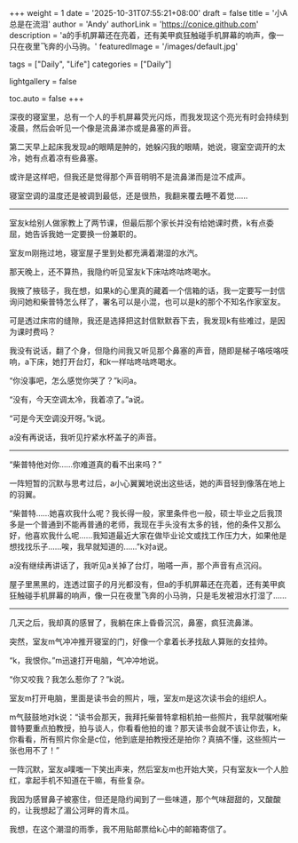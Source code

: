 +++
weight = 1
date = '2025-10-31T07:55:21+08:00'
draft = false
title = '小A总是在流泪'
author = 'Andy'
authorLink = 'https://conice.github.com'
description = 'a的手机屏幕还在亮着，还有美甲疯狂触碰手机屏幕的响声，像一只在夜里飞奔的小马驹。'
featuredImage = '/images/default.jpg'

tags = ["Daily", "Life"]
categories = ["Daily"]

lightgallery = false

toc.auto = false
+++


深夜的寝室里，总有一个人的手机屏幕荧光闪烁，而我发现这个亮光有时会持续到凌晨，然后会听见一个像是流鼻涕亦或是鼻塞的声音。

第二天早上起床我发现a的眼睛是肿的，她躲闪我的眼睛，她说，寝室空调开的太冷，她有点着凉有些鼻塞。  

或许是这样吧，但我还是觉得那个声音明明不是流鼻涕而是泣不成声。

寝室空调的温度还是被调到最低，还是很热，我翻来覆去睡不着觉……  

---

室友k给别人做家教上了两节课，但最后那个家长并没有给她课时费，k有点委屈，她告诉我她一定要换一份兼职的。 

室友m刚拖过地，寝室屋子里到处都充满着潮湿的水汽。

那天晚上，还不算热，我隐约听见室友k下床咕咚咕咚喝水。

我掖了掖毯子，我在想，如果k的心里真的藏着一个信箱的话，我一定要写一封信询问她和柴普特怎么样了，署名可以是小混，也可以是k的那个不知名作家室友。  

可是透过床帘的缝隙，我还是选择把这封信默默吞下去，我发现k有些难过，是因为课时费吗？

我没有说话，翻了个身，但隐约间我又听见那个鼻塞的声音，随即是梯子咯吱咯吱响，a下床，她打开台灯，和k一样咕咚咕咚喝水。

“你没事吧，怎么感觉你哭了？”k问a。 

“没有，今天空调太冷，我着凉了。”a说。 

“可是今天空调没开呀。”k说。  

a没有再说话，我听见拧紧水杯盖子的声音。  

---

“柴普特他对你……你难道真的看不出来吗？”

一阵短暂的沉默与思考过后，a小心翼翼地说出这些话，她的声音轻到像落在地上的羽翼。  

“柴普特……她喜欢我什么呢？我长得一般，家里条件也一般，硕士毕业之后我顶多是一个普通到不能再普通的老师，我现在手头没有太多的钱，他的条件又那么好，他喜欢我什么呢……我知道最近大家在做毕业论文或找工作压力大，如果他是想找找乐子……唉，我早就知道的……”k对a说。

a没有继续再讲话了，我听见a关掉了台灯，啪嗒一声，那个声音有点沉闷。

屋子里黑黑的，连透过窗子的月光都没有，但a的手机屏幕还在亮着，还有美甲疯狂触碰手机屏幕的响声，像一只在夜里飞奔的小马驹，只是毛发被泪水打湿了……  

---

几天之后，我却真的感冒了，我躺在床上昏昏沉沉，鼻塞，疯狂流鼻涕。

突然，室友m气冲冲推开寝室的门，好像一个拿着长矛找敌人算账的女挂帅。 

“k，我恨你。”m迅速打开电脑，气冲冲地说。 

“你又咬我？我怎么惹你了？”k说。 

室友m打开电脑，里面是读书会的照片，哦，室友m是这次读书会的组织人。

m气鼓鼓地对k说：“读书会那天，我拜托柴普特拿相机拍一些照片，我早就嘱咐柴普特要重点拍教授，拍与谈人，你看看他拍的谁？那天读书会就不该让你去，k，你看看，所有照片你全是c位，他到底是拍教授还是拍你？真搞不懂，这些照片一张也用不了！” 

一阵沉默，室友a噗嗤一下笑出声来，然后室友m也开始大笑，只有室友k一个人脸红，拿起手机不知道在干嘛，有些复杂。  

我因为感冒鼻子被塞住，但还是隐约闻到了一些味道，那个气味甜甜的，又酸酸的，让我想起了湄公河畔的青木瓜。

我想，在这个潮湿的雨季，我不用贴邮票给k心中的邮箱寄信了。 

